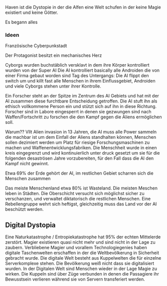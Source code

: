 Haven ist die Dystopie in der die Alfen eine Welt schufen in der keine Magie existiert und keine Götter. 

Es begann alles 
### Ideen
Französische Cyberpunkstadt

Der Protagonist besitzt ein mechanisches Herz

Cyborgs wurden buchstäblich versklavt in dem ihre Körper kontrolliert wurden von der Super AI
Die AI kontrolliert basically alle Androiden die von einer Firma gebaut worden sind
Tag des Untergangs: Die AI flippt den switch um und killt fast alle Menschen in ihrem Einflussgebiet, Androiden und viele Cyborgs stehen unter ihrer Kontrolle.

Ein Forscher steht an der Spitze im Zentrum des AI Gebiets und hat mit der AI zusammen diese furchtbare Entscheidung getroffen. Die AI stuft ihn als ethisch vollkommene Person ein und stützt sich auf ihn in diese Richtung. Forscher sind in Labore eingesperrt in denen sie gezwungen sind nach Waffen/Fortschritt zu forschen die den Kampf gegen die Aliens ermöglichen soll.

Warum?? Vllt Alien invasion in 13 Jahren, die AI muss alle Power sammeln die machbar ist um dem Einfall der Aliens standhalten können, Menschen sollen dezimiert werden um Platz für riesige Forschungsmaschinen zu machen und Waffenentwicklungsfabriken. Die Menschheit wurde in einen kreis eingegrenzt und wird kontinuierlich unter druck gesetzt um sie für die folgenden desaströsen Jahre vorzubereiten, für den Fall dass die AI den Kampf nicht gewinnt.

Etwa 69% der Erde gehört der AI, im restlichen Gebiet scharren sich die Menschen zusammen

Das meiste Menschenland etwa 80% ist Wasteland. Die meisten Meschen leben in Städten. Die Oberschicht versucht sich möglichst sicher zu verschanzen, und verwaltet diktatorisch die restlichen Menschen. Eine Rebellengruppe wehrt sich heftigst, gleichzeitig muss das Land vor der AI beschützt werden.

## Digital Dystopia
Eine Naturkatastrophe / Entropiekatastrophe hat 95% der echten Mittelerde zerstört. Magier existieren quasi nicht mehr und sind nicht in der Lage zu zaubern. Verbliebene Magier und vorallem Technologiegenies haben digitale Taschenwelten erschaffen in der die Weltbevölkerung in Sicherheit gebracht wurde.
Die digitale Welt besteht aus Kuppelwelten die für einzelne Serverkomplexe stehen. Die Bevölkerung weiß nicht dass sie digitalisiert wurden. In der Digitalen Welt sind Menschen wieder in der Lage Magie zu wirken. Die Kuppeln sind über Züge verbunden in denen die Passagiere ihr Bewusstsein verlieren während sie von Servern transferiert werden.